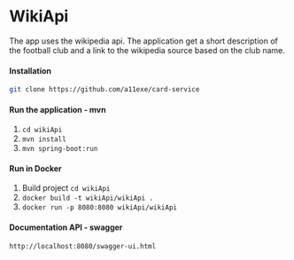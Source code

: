 # WikiApi

The app uses the wikipedia api. The application get a short description of the football club and a link to the wikipedia source based on the club name.

#### Installation

```bash
git clone https://github.com/a11exe/card-service
```

#### Run the application - mvn

1. `cd wikiApi`
2. `mvn install`
3. `mvn spring-boot:run`

#### Run in Docker

1. Build project
`cd wikiApi`
2. `docker build -t wikiApi/wikiApi .`
2. `docker run -p 8080:8080 wikiApi/wikiApi`

#### Documentation API - swagger

```bash
http://localhost:8080/swagger-ui.html
```